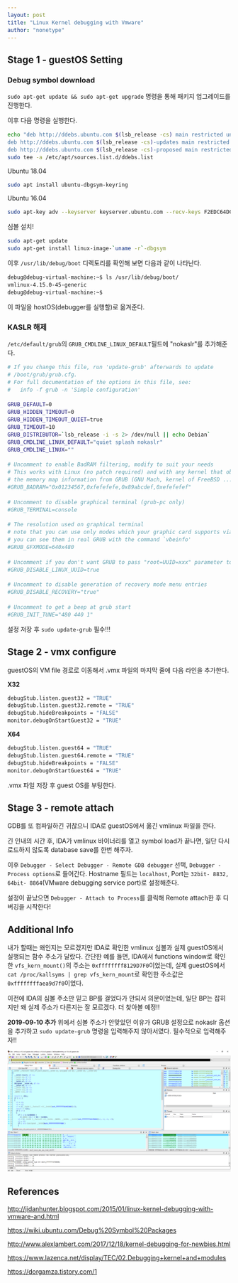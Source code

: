 ```yaml
---
layout: post
title: "Linux Kernel debugging with Vmware"
author: "nonetype"
---
```


## Stage 1 - guestOS Setting

### Debug symbol download
`sudo apt-get update && sudo apt-get upgrade` 명령을 통해 패키지 업그레이드를 진행한다.

이후 다음 명령을 실행한다.
```sh
echo "deb http://ddebs.ubuntu.com $(lsb_release -cs) main restricted universe multiverse
deb http://ddebs.ubuntu.com $(lsb_release -cs)-updates main restricted universe multiverse
deb http://ddebs.ubuntu.com $(lsb_release -cs)-proposed main restricted universe multiverse" | \
sudo tee -a /etc/apt/sources.list.d/ddebs.list
```

Ubuntu 18.04
```sh
sudo apt install ubuntu-dbgsym-keyring
```
Ubuntu 16.04
```sh
sudo apt-key adv --keyserver keyserver.ubuntu.com --recv-keys F2EDC64DC5AEE1F6B9C621F0C8CAB6595FDFF622
```

심볼 설치!
```sh
sudo apt-get update
sudo apt-get install linux-image-`uname -r`-dbgsym
```

이후 `/usr/lib/debug/boot` 디렉토리를 확인해 보면 다음과 같이 나타난다.
```sh
debug@debug-virtual-machine:~$ ls /usr/lib/debug/boot/
vmlinux-4.15.0-45-generic
debug@debug-virtual-machine:~$
```

이 파일을 hostOS(debugger를 실행할)로 옮겨준다.

### KASLR 해제
`/etc/default/grub`의 `GRUB_CMDLINE_LINUX_DEFAULT`필드에 "nokaslr"를 추가해준다.
```sh
# If you change this file, run 'update-grub' afterwards to update
# /boot/grub/grub.cfg.
# For full documentation of the options in this file, see:
#   info -f grub -n 'Simple configuration'

GRUB_DEFAULT=0
GRUB_HIDDEN_TIMEOUT=0
GRUB_HIDDEN_TIMEOUT_QUIET=true
GRUB_TIMEOUT=10
GRUB_DISTRIBUTOR=`lsb_release -i -s 2> /dev/null || echo Debian`
GRUB_CMDLINE_LINUX_DEFAULT="quiet splash nokaslr"
GRUB_CMDLINE_LINUX=""

# Uncomment to enable BadRAM filtering, modify to suit your needs
# This works with Linux (no patch required) and with any kernel that obtains
# the memory map information from GRUB (GNU Mach, kernel of FreeBSD ...)
#GRUB_BADRAM="0x01234567,0xfefefefe,0x89abcdef,0xefefefef"

# Uncomment to disable graphical terminal (grub-pc only)
#GRUB_TERMINAL=console

# The resolution used on graphical terminal
# note that you can use only modes which your graphic card supports via VBE
# you can see them in real GRUB with the command `vbeinfo'
#GRUB_GFXMODE=640x480

# Uncomment if you don't want GRUB to pass "root=UUID=xxx" parameter to Linux
#GRUB_DISABLE_LINUX_UUID=true

# Uncomment to disable generation of recovery mode menu entries
#GRUB_DISABLE_RECOVERY="true"

# Uncomment to get a beep at grub start
#GRUB_INIT_TUNE="480 440 1"
```

설정 저장 후 `sudo update-grub` 필수!!!

## Stage 2 - vmx configure

guestOS의 VM file 경로로 이동해서 .vmx 파일의 마지막 줄에 다음 라인을 추가한다.

**X32**
```sh
debugStub.listen.guest32 = "TRUE"
debugStub.listen.guest32.remote = "TRUE"
debugStub.hideBreakpoints = "FALSE"
monitor.debugOnStartGuest32 = "TRUE"
```

**X64**
```sh
debugStub.listen.guest64 = "TRUE"
debugStub.listen.guest64.remote = "TRUE"
debugStub.hideBreakpoints = "FALSE"
monitor.debugOnStartGuest64 = "TRUE"
```

.vmx 파일 저장 후 guest OS를 부팅한다.


## Stage 3 - remote attach

GDB를 또 컴파일하긴 귀찮으니 IDA로 guestOS에서 옮긴 vmlinux 파일을 깐다.

긴 인내의 시간 후, IDA가 vmlinux 바이너리를 열고 symbol load가 끝나면, 일단 다시 로드하지 않도록 database save를 한번 해주자.

이후 `Debugger - Select Debugger - Remote GDB debugger` 선택, `Debugger - Process options`로 들어간다.
Hostname 필드는 `localhost`, Port는 `32bit- 8832, 64bit- 8864`(VMware debugging service port)로 설정해준다.


설정이 끝났으면 `Debugger - Attach to Process`를 클릭해 Remote attach한 후 디버깅을 시작한다!

## Additional Info
내가 할때는 왜인지는 모르겠지만 IDA로 확인한 vmlinux 심볼과 실제 guestOS에서 실행되는 함수 주소가 달랐다.
간단한 예를 들면, IDA에서 functions window로 확인한 `vfs_kern_mount()`의 주소는 `0xffffffff8129D7F0`이었는데, 실제 guestOS에서 `cat /proc/kallsyms | grep vfs_kern_mount`로 확인한 주소값은 `0xffffffffaea9d7f0`이었다.

이전에 IDA의 심볼 주소만 믿고 BP를 걸었다가 안되서 의문이었는데, 일단 BP는 잡히지만 왜 실제 주소가 다른지는 잘 모르겠다. 더 찾아볼 예정!!

**2019-09-10 추가**
위에서 심볼 주소가 안맞았던 이유가 GRUB 설정으로 nokaslr 옵션을 추가하고 `sudo update-grub` 명령을 입력해주지 않아서였다. 필수적으로 입력해주자!!

![result](/assets/result.PNG)


## References
http://jidanhunter.blogspot.com/2015/01/linux-kernel-debugging-with-vmware-and.html

https://wiki.ubuntu.com/Debug%20Symbol%20Packages

http://www.alexlambert.com/2017/12/18/kernel-debugging-for-newbies.html

https://www.lazenca.net/display/TEC/02.Debugging+kernel+and+modules

https://dorgamza.tistory.com/1

